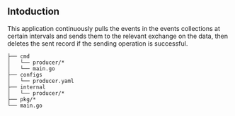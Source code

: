 
## Intoduction
This application continuously pulls the events in the events collections at certain intervals and sends them to the relevant exchange on the data, then deletes the sent record if the sending operation is successful.


```
├── cmd
│   └── producer/*
│   └── main.go
├── configs
│   └── producer.yaml
├── internal
│   └── producer/*
├── pkg/*
└── main.go
```